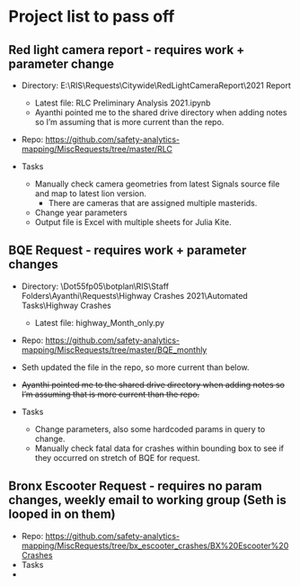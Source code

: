 # Project list to pass off

## Red light camera report - requires work + parameter change

-	Directory: E:\RIS\Requests\Citywide\RedLightCameraReport\2021 Report
    - Latest file: RLC Preliminary Analysis 2021.ipynb
    - Ayanthi pointed me to the shared drive directory when adding notes so I’m assuming that is more current than the repo.
-	Repo: https://github.com/safety-analytics-mapping/MiscRequests/tree/master/RLC

- Tasks
    - Manually check camera geometries from latest Signals source file and map to latest lion version.
        - There are cameras that are assigned multiple masterids.
    - Change year parameters
    - Output file is Excel with multiple sheets for Julia Kite.

## BQE Request - requires work + parameter changes
- Directory: \\Dot55fp05\botplan\RIS\Staff Folders\Ayanthi\Requests\Highway Crashes 2021\Automated Tasks\Highway Crashes 
    - Latest file: highway_Month_only.py
- Repo: https://github.com/safety-analytics-mapping/MiscRequests/tree/master/BQE_monthly
- Seth updated the file in the repo, so more current than below.
- ~~Ayanthi pointed me to the shared drive directory when adding notes so I’m assuming that is more current than the repo.~~

- Tasks
    - Change parameters, also some hardcoded params in query to change.
    - Manually check fatal data for crashes within bounding box to see if they occurred on stretch of BQE for request.  


## Bronx Escooter Request - requires no param changes, weekly email to working group (Seth is looped in on them)
- Repo: https://github.com/safety-analytics-mapping/MiscRequests/tree/bx_escooter_crashes/BX%20Escooter%20Crashes
- Tasks
- 
